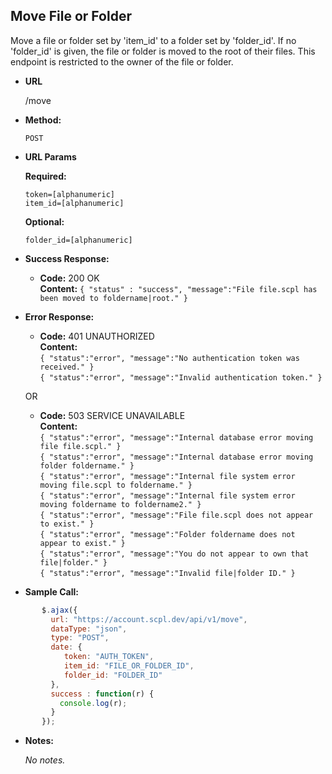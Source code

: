 **Move File or Folder**
----
Move a file or folder set by 'item_id' to a folder set by 'folder_id'. If no 'folder_id' is given, the file or folder is moved to the root of their files. This endpoint is restricted to the owner of the file or folder.

* **URL**

  /move

* **Method:**

  `POST`

*  **URL Params**

   **Required:**

   `token=[alphanumeric]`<br />
   `item_id=[alphanumeric]`

   **Optional:**

   `folder_id=[alphanumeric]`

  * **Success Response:**

     * **Code:** 200 OK <br />
       **Content:** `{ "status" : "success", "message":"File file.scpl has been moved to foldername|root." }`

   * **Error Response:**

      * **Code:** 401 UNAUTHORIZED <br />
      **Content:**<br/>
      `{ "status":"error", "message":"No authentication token was received." }`<br/>
      `{ "status":"error", "message":"Invalid authentication token." }`

     OR

     * **Code:** 503 SERVICE UNAVAILABLE <br />
       **Content:**<br/>
       `{ "status":"error", "message":"Internal database error moving file file.scpl." }`<br/>
       `{ "status":"error", "message":"Internal database error moving folder foldername." }`<br/>
       `{ "status":"error", "message":"Internal file system error moving file.scpl to foldername." }`<br/>
       `{ "status":"error", "message":"Internal file system error moving foldername to foldername2." }`<br/>
       `{ "status":"error", "message":"File file.scpl does not appear to exist." }`<br/>
       `{ "status":"error", "message":"Folder foldername does not appear to exist." }`<br/>
       `{ "status":"error", "message":"You do not appear to own that file|folder." }`<br/>
       `{ "status":"error", "message":"Invalid file|folder ID." }`

   * **Sample Call:**

```javascript
       $.ajax({
         url: "https://account.scpl.dev/api/v1/move",
         dataType: "json",
         type: "POST",
         date: {
            token: "AUTH_TOKEN",
            item_id: "FILE_OR_FOLDER_ID",
            folder_id: "FOLDER_ID"
         },
         success : function(r) {
           console.log(r);
         }
       });
```

* **Notes:**

  _No notes._
